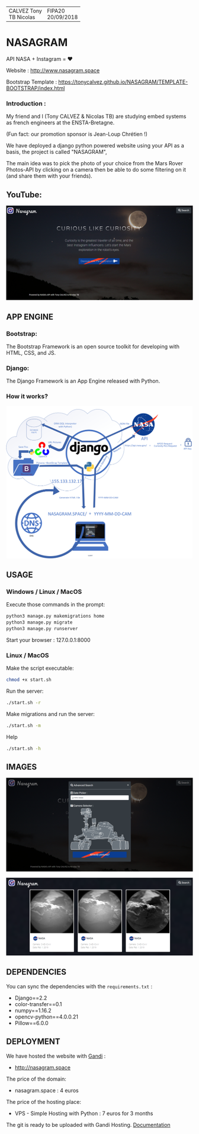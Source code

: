 <table>
    <tr>
        <td>CALVEZ Tony </br>TB Nicolas</td>
		<td>FIPA20 </br>20/09/2018</td>
</table>

# NASAGRAM

API NASA + Instagram = ❤️

Website : http://www.nasagram.space

Bootstrap Template : https://tonycalvez.github.io/NASAGRAM/TEMPLATE-BOOTSTRAP/index.html 

### Introduction : 

My friend and I (Tony CALVEZ & Nicolas TB) are studying embed systems as french engineers at the ENSTA-Bretagne. 

(Fun fact: our promotion sponsor is Jean-Loup Chrétien !)


We have deployed a django python powered website using your API as a basis, the project is called "NASAGRAM",


The main idea was to pick the photo of your choice from the Mars Rover Photos-API by clicking on a camera then be able to do some filtering on it (and share them with your friends).



## YouTube:

[![Watch the video](/image-github/nasagram-img1.png)](https://youtu.be/ywyi1HVHGtE)

<div style="page-break-after: always;"></div>

## APP ENGINE

### Bootstrap:

The Bootstrap Framework is an open source toolkit for developing with HTML, CSS, and JS. 



### Django:

The Django Framework is an App Engine released with Python. 



### How it works?

![](image-github/draw.png)

<div style="page-break-after: always;"></div>

## USAGE

### Windows / Linux / MacOS
Execute those commands in the prompt:
~~~bash
python3 manage.py makemigrations home
python3 manage.py migrate
python3 manage.py runserver
~~~

Start your browser : 127.0.0.1:8000



### Linux / MacOS

Make the script executable:

```bash
chmod +x start.sh
```

Run the server:

```bash
./start.sh -r
```

Make migrations and run the server:

```bash
./start.sh -m
```

Help

```bash
./start.sh -h
```

<div style="page-break-after: always;"></div>

## IMAGES

![](/image-github/nasagram-img2.png)

![](/image-github/nasagram-img3.png)

<div style="page-break-after: always;"></div>

## DEPENDENCIES

You can sync the dependencies with the `requirements.txt` : 

  * Django==2.2
  * color-transfer==0.1
  * numpy==1.16.2
  * opencv-python==4.0.0.21
  * Pillow==6.0.0



## DEPLOYMENT

We have hosted the website with [Gandi](https://www.gandi.net/fr) : 

- http://nasagram.space

  

The price of the domain: 

- nasagram.space : 4 euros

  

The price of the hosting place: 

- VPS - Simple Hosting with Python : 7 euros for 3 months



The git is ready to be uploaded with Gandi Hosting. [Documentation](https://docs.gandi.net/fr/simple_hosting/langages/python.html)


